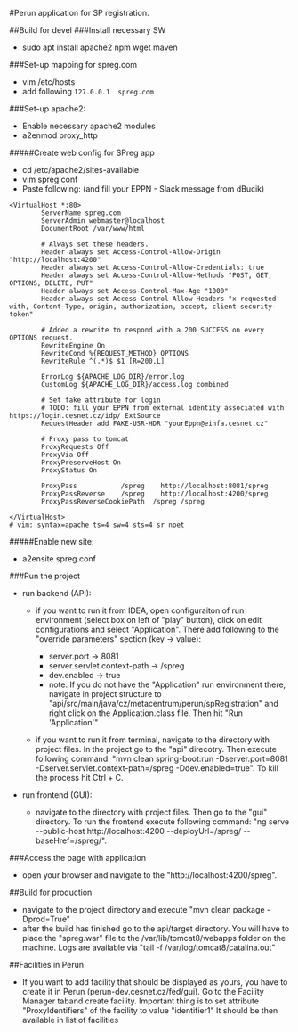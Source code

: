 #Perun application for SP registration.

##Build for devel
###Install necessary SW
- sudo apt install apache2 npm wget maven

###Set-up mapping for spreg.com
- vim /etc/hosts
- add following
```127.0.0.1  spreg.com```

###Set-up apache2:
- Enable necessary apache2 modules
- a2enmod proxy_http

#####Create web config for SPreg app
- cd /etc/apache2/sites-available
- vim spreg.conf
- Paste following: (and fill your EPPN - Slack message from dBucik)
```
<VirtualHost *:80>
        ServerName spreg.com
        ServerAdmin webmaster@localhost
        DocumentRoot /var/www/html

        # Always set these headers.
        Header always set Access-Control-Allow-Origin "http://localhost:4200"
        Header always set Access-Control-Allow-Credentials: true
        Header always set Access-Control-Allow-Methods "POST, GET, OPTIONS, DELETE, PUT"
        Header always set Access-Control-Max-Age "1000"
        Header always set Access-Control-Allow-Headers "x-requested-with, Content-Type, origin, authorization, accept, client-security-token"

        # Added a rewrite to respond with a 200 SUCCESS on every OPTIONS request.
        RewriteEngine On
        RewriteCond %{REQUEST_METHOD} OPTIONS
        RewriteRule ^(.*)$ $1 [R=200,L]

        ErrorLog ${APACHE_LOG_DIR}/error.log
        CustomLog ${APACHE_LOG_DIR}/access.log combined

        # Set fake attribute for login
        # TODO: fill your EPPN from external identity associated with https://login.cesnet.cz/idp/ ExtSource
        RequestHeader add FAKE-USR-HDR "yourEppn@einfa.cesnet.cz"

        # Proxy pass to tomcat
        ProxyRequests Off
        ProxyVia Off
        ProxyPreserveHost On
        ProxyStatus On

        ProxyPass           /spreg    http://localhost:8081/spreg
        ProxyPassReverse    /spreg    http://localhost:4200/spreg
        ProxyPassReverseCookiePath  /spreg /spreg

</VirtualHost>
# vim: syntax=apache ts=4 sw=4 sts=4 sr noet
```
#####Enable new site:
* a2ensite spreg.conf

###Run the project
- run backend (API):
  - if you want to run it from IDEA, open configuraiton of run environment (select box on left of "play" button), click on edit configurations and select "Application". There add following to the "override parameters" section (key -> value):
    -  server.port -> 8081
    - server.servlet.context-path -> /spreg
    - dev.enabled -> true
    - note: If you do not have the "Application" run environment there, navigate in project structure to "api/src/main/java/cz/metacentrum/perun/spRegistration" and right click on the Application.class file. Then hit "Run 'Application'"

  - if you want to run it from terminal, navigate to the directory with project files. In the project go to the "api" direcotry. Then execute following command: "mvn clean spring-boot:run -Dserver.port=8081 -Dserver.servlet.context-path=/spreg -Ddev.enabled=true". To kill the process hit Ctrl + C.

- run frontend (GUI):
  - navigate to the directory with project files. Then go to the "gui" directory. To run the frontend execute following command: "ng serve --public-host http://localhost:4200 --deployUrl=/spreg/ --baseHref=/spreg/".

###Access the page with application
- open your browser and navigate to the "http://localhost:4200/spreg".

##Build for production
- navigate to the project directory and execute "mvn clean package -Dprod=True"
- after the build has finished go to the api/target directory. You will have to place the "spreg.war" file to the /var/lib/tomcat8/webapps folder on the machine. Logs are available via "tail -f /var/log/tomcat8/catalina.out"


##Facilities in Perun
- If you want to add facility that should be displayed as yours, you have to create it in Perun (perun-dev.cesnet.cz/fed/gui). Go to the Facility Manager taband create facility. Important thing is to set attribute "ProxyIdentifiers" of the facility to value "identifier1" It should be then available in list of facilities



	


